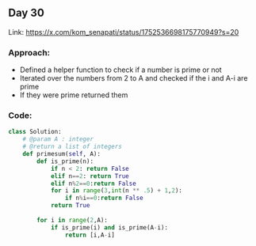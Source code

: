 ## Day 30

Link: https://x.com/kom_senapati/status/1752536698175770949?s=20

### Approach:

- Defined a helper function to check if a number is prime or not
- Iterated over the numbers from 2 to A and checked if the i and A-i are prime
- If they were prime returned them

### Code:

```py
class Solution:
	# @param A : integer
	# @return a list of integers
	def primesum(self, A):
        def is_prime(n):
            if n < 2: return False
            elif n==2: return True
            elif n%2==0:return False
            for i in range(3,int(n ** .5) + 1,2):
                if n%i==0:return False
            return True
            
        for i in range(2,A):
            if is_prime(i) and is_prime(A-i):
                return [i,A-i]
```
